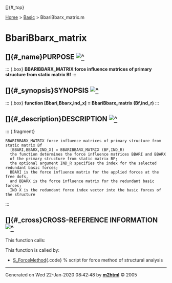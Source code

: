 []{#_top}

<div>

[Home](../FEDEASLab.html) \> [Basic](FEDEASLab.html) \>
BbariBbarx_matrix.m

</div>

# BbariBbarx_matrix

## []{#_name}PURPOSE [![\^](../up.png)](#_top)

::: {.box}
**BBARIBBARX_MATRIX force influence matrices of primary structure from
static matrix Bf**
:::

## []{#_synopsis}SYNOPSIS [![\^](../up.png)](#_top)

::: {.box}
**function \[Bbari,Bbarx,ind_x\] = BbariBbarx_matrix (Bf,ind_r)**
:::

## []{#_description}DESCRIPTION [![\^](../up.png)](#_top)

::: {.fragment}
``` {.comment}
BBARIBBARX_MATRIX force influence matrices of primary structure from static matrix Bf
  [BBARI,BBARX,IND_X] = BBARIBBARX_MATRIX (BF,IND_R)
  the function determines the force influence matrices BBARI and BBARX
  of the primary structure from static matrix BF;
  the optional argument IND_R specifies the index for the selected redundant basic forces;
  BBARI is the force influence matrix for the applied forces at the free dofs,
  and BBARX is the force influence matrix for the redundant basic forces;
  IND_X is the redundant force index vector into the basic forces of the structure
```
:::

## []{#_cross}CROSS-REFERENCE INFORMATION [![\^](../up.png)](#_top)

This function calls:

This function is called by:

-   [S_ForceMethod](S_ForceMethod.html){.code} % script for force method
    of structural analysis

------------------------------------------------------------------------

Generated on Wed 22-Jan-2020 08:42:48 by
**[m2html](http://www.artefact.tk/software/matlab/m2html/ "Matlab Documentation in HTML")**
© 2005
